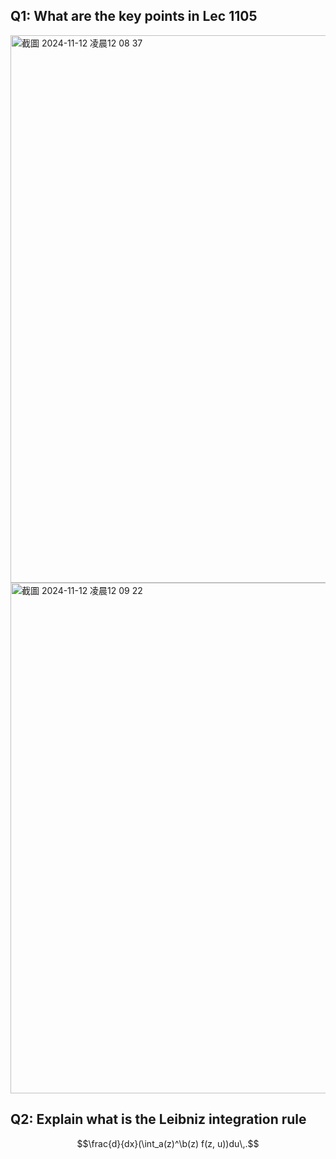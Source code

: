 ## Q1: What are the key points in Lec 1105

<img width="876" alt="截圖 2024-11-12 凌晨12 08 37" src="https://github.com/user-attachments/assets/5b451d61-ef63-4eaa-829a-ee0cb63f7698">
<img width="817" alt="截圖 2024-11-12 凌晨12 09 22" src="https://github.com/user-attachments/assets/d2139cee-63d6-4074-8ab9-3694d5c9f457">

## Q2: Explain what is the Leibniz integration rule
$$\frac{d}{dx}(\int_a(z)^\b(z) f(z, u))du\,.$$
